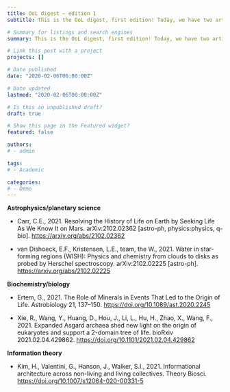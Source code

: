 ```yaml
---
title: OoL digest — edition 1
subtitle: This is the OoL digest, first edition! Today, we have two articles in astrophysics that discuss the formation of water in planetary systems and the possibility of a Marsian origin of life, two articles in biology that analyze the catalytic role of minerals in RNA formation and propose a 2-domain tree of life, and an article in information theory comparing the information content of living and non-living systems displaying collective behavior.

# Summary for listings and search engines
summary: This is the OoL digest, first edition! Today, we have two articles in astrophysics that discuss the formation of water in planetary systems and the possibility of a Marsian origin of life, two articles in biology that analyze the catalytic role of minerals in RNA formation and propose a 2-domain tree of life, and an article in information theory comparing the information content of living and non-living systems displaying collective behavior.

# Link this post with a project
projects: []

# Date published
date: "2020-02-06T00:00:00Z"

# Date updated
lastmod: "2020-02-06T00:00:00Z"

# Is this an unpublished draft?
draft: true

# Show this page in the Featured widget?
featured: false

authors:
# - admin

tags:
# - Academic

categories:
# - Demo
---
```


**Astrophysics/planetary science**

- Carr, C.E., 2021. Resolving the History of Life on Earth by Seeking Life As We Know It on Mars. arXiv:2102.02362 [astro-ph, physics:physics, q-bio]. https://arxiv.org/abs/2102.02362

- van Dishoeck, E.F., Kristensen, L.E., team, the W., 2021. Water in star-forming regions (WISH): Physics and chemistry from clouds to disks as probed by Herschel spectroscopy. arXiv:2102.02225 [astro-ph]. https://arxiv.org/abs/2102.02225

**Biochemistry/biology**

- Ertem, G., 2021. The Role of Minerals in Events That Led to the Origin of Life. Astrobiology 21, 137–150. https://doi.org/10.1089/ast.2020.2245

- Xie, R., Wang, Y., Huang, D., Hou, J., Li, L., Hu, H., Zhao, X., Wang, F., 2021. Expanded Asgard archaea shed new light on the origin of eukaryotes and support a 2-domain tree of life. bioRxiv 2021.02.04.429862. https://doi.org/10.1101/2021.02.04.429862

**Information theory**

- Kim, H., Valentini, G., Hanson, J., Walker, S.I., 2021. Informational architecture across non-living and living collectives. Theory Biosci. https://doi.org/10.1007/s12064-020-00331-5
